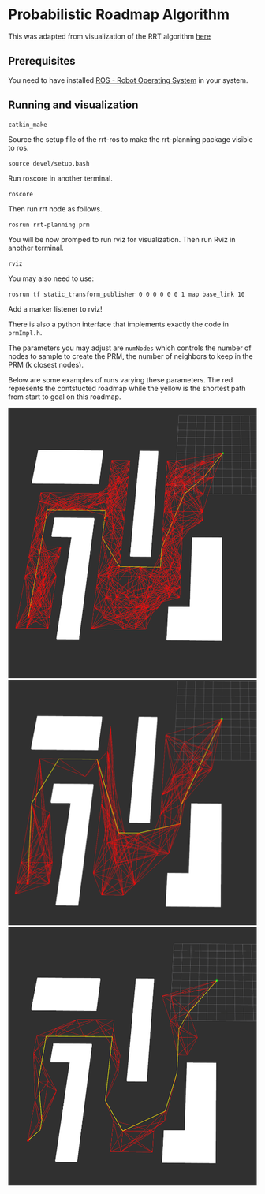 # Probabilistic Roadmap Algorithm

This was adapted from visualization of the RRT algorithm [here](https://github.com/Malintha/rrt-ros)


## Prerequisites
You need to have installed [ROS - Robot Operating System](http://www.ros.org/) in your system.

## Running and visualization

`catkin_make`

Source the setup file of the rrt-ros to make the rrt-planning package visible to ros.

`source devel/setup.bash` 

Run roscore in another terminal.

`roscore`

Then run rrt node as follows.

`rosrun rrt-planning prm`

You will be now promped to run rviz for visualization. Then run Rviz in another terminal.

`rviz`

You may also need to use:

`rosrun tf static_transform_publisher 0 0 0 0 0 0 1 map base_link 10`

Add a marker listener to rviz!


There is also a python interface that implements exactly the code in `prmImpl.h`.

The parameters you may adjust are `numNodes` which controls the number of nodes to sample to create the PRM, the number of neighbors to keep in the PRM (k closest nodes).

Below are some examples of runs varying these parameters. The red represents the contstucted roadmap while the yellow is the shortest path from start to goal on this roadmap.

![200 nodes 10 neighbors](n200k10.png)
![50 nodes 10 neighbors](n50k10.png)
![50 nodes 5 neighbors](n50k5.png)
